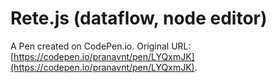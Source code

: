 # Rete.js (dataflow, node editor)

A Pen created on CodePen.io. Original URL: [https://codepen.io/pranavnt/pen/LYQxmJK](https://codepen.io/pranavnt/pen/LYQxmJK).

